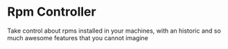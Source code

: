 Rpm Controller
=============

Take control about rpms installed in your machines, with an historic and so much awesome features that you cannot imagine

